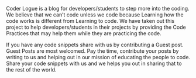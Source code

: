 Coder Logue is a blog for developers/students to step more into the coding. We believe that we can’t code unless we code because Learning how the code works is different from Learning to code. We have taken out this project to help developers/students in their projects by providing the Code Practices that may help them while they are practicing the code.

If you have any code snippets share with us by contributing a Guest post. Guest Posts are most welcomed. Pay the time, contribute your posts by writing to us and helping out in our mission of educating the people to code. Share your code snippets with us and we helps you out in sharing that to the rest of the world.
